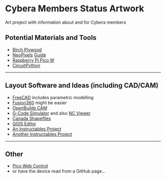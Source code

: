 # Cybera Members Status Artwork

Art project with information about and for Cybera members

## Potential Materials and Tools

* [Birch Plywood](https://www.windsorplywood.com/product/birch-import-plywood/)
* [NeoPixels](https://www.amazon.ca/gp/product/B01DC0J3UM/ref=ppx_yo_dt_b_asin_title_o01_s00?ie=UTF8&th=10) [Guide](https://learn.adafruit.com/adafruit-neopixel-uberguide)
* [Raspberry Pi Pico W](https://www.pishop.ca/product/raspberry-pi-pico-w/)
* [CircuitPython](https://learn.adafruit.com/getting-started-with-raspberry-pi-pico-circuitpython/neopixel-leds)

---

## Layout Software and Ideas (including CAD/CAM)

* [FreeCAD](https://www.freecad.org/) includes parametric modelling
* [Fusion360](https://www.autodesk.com/products/fusion-360/overview?term=1-YEAR&tab=subscription) might be easier
* [OpenBuilds CAM](https://cam.openbuilds.com/)
* [G-Code Simulator](https://nraynaud.github.io/webgcode/) and also [NC Viewer](https://ncviewer.com/)
* [Canada Shapefiles](https://www12.statcan.gc.ca/census-recensement/2021/geo/sip-pis/boundary-limites/index2021-eng.cfm?year=21)
* [QGIS Editor](https://qgis.org/en/site/)
* [An Instructables Project](https://www.instructables.com/CNC-Cut-Map-With-Photo-Engraving/)
* [Another Instructables Project](https://www.instructables.com/Google-Maps-for-CNC-Projects/)

---

## Other

* [Pico Web Control](https://github.com/justbuchanan/pico_web_control)
* or have the device read from a GitHub page...
